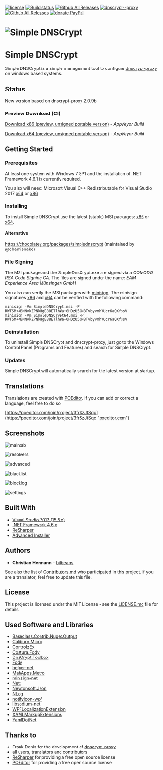 [![license](https://img.shields.io/github/license/bitbeans/SimpleDnsCrypt.svg?style=flat-square)](https://github.com/bitbeans/SimpleDnsCrypt/blob/master/LICENSE.md) [![Build status](https://img.shields.io/appveyor/ci/bitbeans/simplednscrypt/master.svg?style=flat-square)](https://ci.appveyor.com/project/bitbeans/simplednscrypt/branch/master) [![Github All Releases](https://img.shields.io/github/release/bitbeans/SimpleDnsCrypt.svg?style=flat-square)](https://github.com/bitbeans/SimpleDnsCrypt/releases/latest) [![dnscrypt--proxy](https://img.shields.io/badge/dnscrypt--proxy-2.0.9b-orange.svg?style=flat-square)](https://github.com/jedisct1/dnscrypt-proxy) [![Github All Releases](https://img.shields.io/github/downloads/bitbeans/SimpleDnsCrypt/total.svg?style=flat-square)](https://github.com/bitbeans/SimpleDnsCrypt/releases/latest) [![donate PayPal](https://img.shields.io/badge/donate-PayPal-green.svg?style=flat-square)](https://www.paypal.com/cgi-bin/webscr?cmd=_donations&business=c.hermann@bitbeans.de&item_name=Donation+to+the+Simple+DNSCrypt+project)

# ![Simple DNSCrypt](https://raw.githubusercontent.com/bitbeans/SimpleDnsCrypt/master/img/icons/256x256.png)

# Simple DNSCrypt
Simple DNSCrypt is a simple management tool to configure [dnscrypt-proxy](https://github.com/jedisct1/dnscrypt-proxy) on windows based systems. 

## Status

New version based on dnscrypt-proxy 2.0.9b

### Preview Download (CI)

[Download x86 (preview, unsigned portable version)](https://simplednscrypt.blob.core.windows.net/deploy/SimpleDnsCrypt/bin/x86/SimpleDNSCrypt_x86.zip) - *AppVeyor Build*

[Download x64 (preview, unsigned portable version)](https://simplednscrypt.blob.core.windows.net/deploy/SimpleDnsCrypt/bin/x64/SimpleDNSCrypt_x64.zip) - *AppVeyor Build*


## Getting Started


### Prerequisites

At least one system with Windows 7 SP1 and the installation of. NET Framework 4.6.1 is currently required.

You also will need: Microsoft Visual C++ Redistributable for Visual Studio 2017 [x64](https://aka.ms/vs/15/release/VC_redist.x64.exe) or [x86](https://aka.ms/vs/15/release/VC_redist.x86.exe)


### Installing

To install Simple DNSCrypt use the latest (stable) MSI packages: [x86](https://github.com/bitbeans/SimpleDnsCrypt/releases/download/0.5.4/SimpleDNSCrypt.msi) or [x64](https://github.com/bitbeans/SimpleDnsCrypt/releases/download/0.5.4/SimpleDNSCrypt64.msi).

#### Alternative

https://chocolatey.org/packages/simplednscrypt (maintained by @chantisnake)

### File Signing

The MSI package and the SimpleDnsCrypt.exe are signed via a *COMODO RSA Code Signing CA*. 
The files are signed under the name: *EAM Experience Area Münsingen GmbH*

You also can verify the MSI packages with [minisign](https://jedisct1.github.io/minisign/).
The minisign signatures [x86](https://github.com/bitbeans/SimpleDnsCrypt/releases/download/0.5.4/SimpleDNSCrypt.msi.minisig) and [x64](https://github.com/bitbeans/SimpleDnsCrypt/releases/download/0.5.4/SimpleDNSCrypt64.msi.minisig) can be verified with the following command:

	minisign -Vm SimpleDNSCrypt.msi -P RWTSM+4BNNvkZPNkHgE88ETlhWa+0HDzU5CN8TvbyvmhVUcr6aQXfssV
	minisign -Vm SimpleDNSCrypt64.msi -P RWTSM+4BNNvkZPNkHgE88ETlhWa+0HDzU5CN8TvbyvmhVUcr6aQXfssV

### Deinstallation

To uninstall Simple DNSCrypt and dnscrypt-proxy, just go to the Windows Control Panel (Programs and Features) and search for Simple DNSCrypt.

### Updates

Simple DNSCrypt will automatically search for the latest version at startup.

## Translations

Translations are created with [POEditor](https://poeditor.com).
If you can add or correct a language, feel free to do so: 

[https://poeditor.com/join/project/3frSzJtSqc](https://poeditor.com/join/project/3frSzJtSqc "poeditor.com")

## Screenshots

![maintab](https://raw.githubusercontent.com/bitbeans/SimpleDnsCrypt/master/img/preview/mainmenu.png)

![resolvers](https://raw.githubusercontent.com/bitbeans/SimpleDnsCrypt/master/img/preview/resolvers.png)

![advanced](https://raw.githubusercontent.com/bitbeans/SimpleDnsCrypt/master/img/preview/advancedsettings.png)

![blacklist](https://raw.githubusercontent.com/bitbeans/SimpleDnsCrypt/master/img/preview/blacklist.png)

![blocklog](https://raw.githubusercontent.com/bitbeans/SimpleDnsCrypt/master/img/preview/blocklog.png)

![settings](https://raw.githubusercontent.com/bitbeans/SimpleDnsCrypt/master/img/preview/settings.png)

## Built With

* [Visual Studio 2017 (15.5.x)](https://www.visualstudio.com/downloads/)
* [.NET Framework 4.6.x](https://www.microsoft.com/net/download/windows)
* [ReSharper](https://www.jetbrains.com/resharper/) 
* [Advanced Installer](https://www.advancedinstaller.com/)

## Authors

* **Christian Hermann** - [bitbeans](https://github.com/bitbeans)

See also the list of [Contributors.md](Contributors.md) who participated in this project. 
If you are a translator, feel free to update this file.

## License

This project is licensed under the MIT License - see the [LICENSE.md](LICENSE.md) file for details

## Used Software and Libraries

- [Baseclass.Contrib.Nuget.Output](https://github.com/baseclass/Contrib.Nuget)
- [Caliburn.Micro](https://github.com/Caliburn-Micro/Caliburn.Micro)
- [ControlzEx](https://github.com/ControlzEx/ControlzEx)
- [Costura.Fody](https://github.com/Fody/Costura)
- [DnsCrypt.Toolbox](https://github.com/bitbeans/DnsCrypt.Toolbox)
- [Fody](https://github.com/Fody/Fody)
- [helper-net](https://github.com/bitbeans/helper-net)
- [MahApps.Metro](https://github.com/MahApps/MahApps.Metro)
- [minisign-net](https://github.com/bitbeans/minisign-net)
- [Nett](https://github.com/paiden/Nett)
- [Newtonsoft.Json](https://github.com/JamesNK/Newtonsoft.Json)
- [NLog](https://github.com/nlog/NLog)
- [notifyicon-wpf](https://bitbucket.org/hardcodet/notifyicon-wpf/src)
- [libsodium-net](https://github.com/adamcaudill/libsodium-net)
- [WPFLocalizationExtension](https://github.com/SeriousM/WPFLocalizationExtension)
- [XAMLMarkupExtensions](https://github.com/MrCircuit/XAMLMarkupExtensions)
- [YamlDotNet](https://github.com/aaubry/YamlDotNet)


## Thanks to

* Frank Denis for the development of [dnscrypt-proxy](https://github.com/jedisct1/dnscrypt-proxy)
* all users, translators and contributors
* [ReSharper](https://www.jetbrains.com/resharper/) for providing a free open source license
* [POEditor](https://poeditor.com) for providing a free open source license
